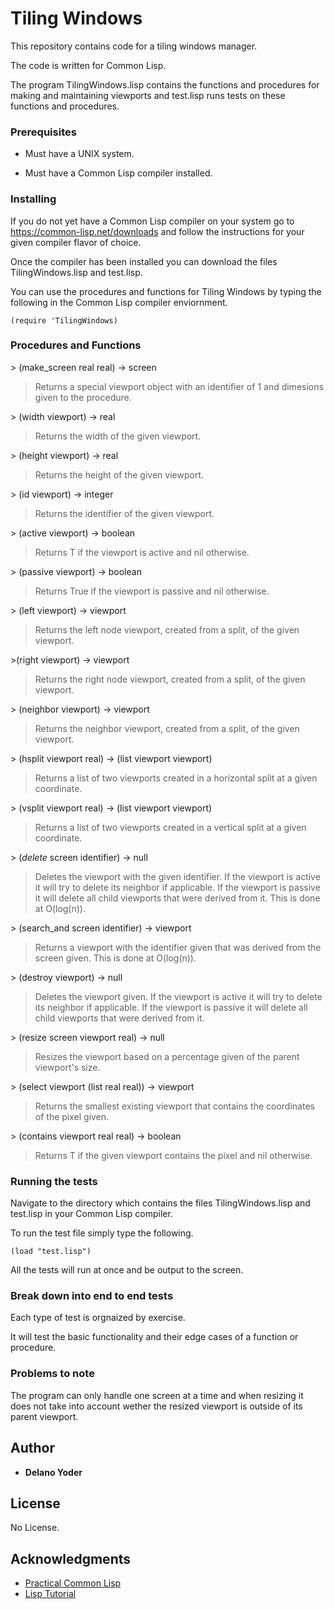 # Tiling Windows

This repository contains code for a tiling windows manager.

The code is written for Common Lisp.

The program TilingWindows.lisp contains the functions and procedures for making and maintaining viewports and test.lisp runs tests on these functions and procedures.

### Prerequisites

* Must have a UNIX system.

* Must have a Common Lisp compiler installed.

### Installing

If you do not yet have a Common Lisp compiler on your system go to https://common-lisp.net/downloads and follow the instructions for your given compiler flavor of choice.

Once the compiler has been installed you can download the files TilingWindows.lisp and test.lisp.

You can use the procedures and functions for Tiling Windows by typing the following in the Common Lisp compiler enviornment.

```
(require 'TilingWindows)
```

### Procedures and Functions

\> (make_screen real real) -> screen

> Returns a special viewport object with an identifier of 1 and dimesions given to the procedure.

\> (width viewport) -> real

> Returns the width of the given viewport.

\> (height viewport) -> real

> Returns the height of the given viewport.

\> (id viewport) -> integer

> Returns the identifier of the given viewport.

\> (active viewport) -> boolean

> Returns T if the viewport is active and nil otherwise.

\> (passive viewport) -> boolean

> Returns True if the viewport is passive and nil otherwise.

\> (left viewport) -> viewport

> Returns the left node viewport, created from a split, of the given viewport.

\>(right viewport) -> viewport

> Returns the right node viewport, created from a split, of the given viewport.

\> (neighbor viewport) -> viewport

> Returns the neighbor viewport, created from a split, of the given viewport.

\> (hsplit viewport real) -> (list viewport viewport)

> Returns a list of two viewports created in a horizontal split at a given coordinate.

\> (vsplit viewport real) -> (list viewport viewport)

> Returns a list of two viewports created in a vertical split at a given coordinate.

\> (_delete_ screen identifier) -> null

> Deletes the viewport with the given identifier. If the viewport is active it will try to delete its neighbor if applicable. If the viewport is passive it will delete all child viewports that were derived from it. This is done at O(log(n)).

\> (search_and screen identifier) -> viewport

> Returns a viewport with the identifier given that was derived from the screen given. This is done at O(log(n)).

\> (destroy viewport) -> null

> Deletes the viewport given. If the viewport is active it will try to delete its neighbor if applicable. If the viewport is passive it will delete all child viewports that were derived from it.

\> (resize screen viewport real) -> null

> Resizes the viewport based on a percentage given of the parent viewport's size.

\> (select viewport (list real real)) -> viewport

> Returns the smallest existing viewport that contains the coordinates of the pixel given.

\> (contains viewport real real) -> boolean

> Returns T if the given viewport contains the pixel and nil otherwise.

### Running the tests

Navigate to the directory which contains the files TilingWindows.lisp and test.lisp in your Common Lisp compiler.

To run the test file simply type the following.

```
(load "test.lisp")
```

All the tests will run at once and be output to the screen.

### Break down into end to end tests

Each type of test is orgnaized by exercise.

It will test the basic functionality and their edge cases of a function or procedure.

### Problems to note

The program can only handle one screen at a time and when resizing it does not take into account wether the resized viewport is outside of its parent viewport.

## Author

* **Delano Yoder** 

## License

No License.

## Acknowledgments

* [Practical Common Lisp](http://gigamonkeys.com/book/)
* [Lisp Tutorial](https://www.youtube.com/watch?v=ymSq4wHrqyU&t=1507s&ab_channel=DerekBanas)

